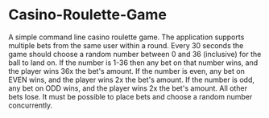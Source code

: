 # Casino-Roulette-Game
A simple command line casino roulette game.
The application supports multiple bets from the same user within a round.
Every 30 seconds the game should choose a random number between 0 and 36 (inclusive) for the ball to land on.
If the number is 1-36 then any bet on that number wins, and the player wins 36x the bet's amount.
If the number is even, any bet on EVEN wins, and the player wins 2x the bet's amount.
If the number is odd, any bet on ODD wins, and the player wins 2x the bet's amount.
All other bets lose.
It must be possible to place bets and choose a random number concurrently.
